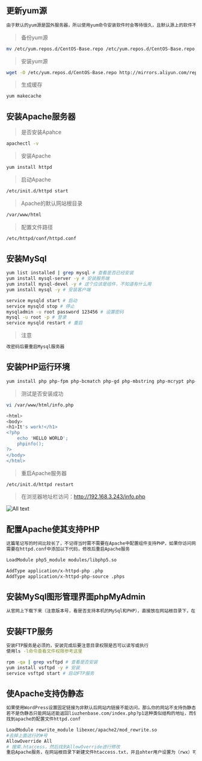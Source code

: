 ## 更新yum源
```bash
由于默认的yum源是国外服务器，所以使用yum命令安装软件时会等待很久，且默认源上的软件不是最新的
```
>备份yum源
```bash
mv /etc/yum.repos.d/CentOS-Base.repo /etc/yum.repos.d/CentOS-Base.repo.backup
```
>安装yum源
```bash
wget -O /etc/yum.repos.d/CentOS-Base.repo http://mirrors.aliyun.com/repo/Centos-6.repo
```
>生成缓存
```bash
yum makecache
```
## 安装Apache服务器
>是否安装Apahce
```bash
apachectl -v
```
>安装Apache
```bash
yum install httpd
```
>启动Apache
```bash
/etc/init.d/httpd start
```
>Apache的默认网站根目录
```bash
/var/www/html
```
>配置文件路径
```bash
/etc/httpd/conf/httpd.conf
```
## 安装MySql
```bash
yum list installed | grep mysql # 查看是否已经安装
yum install mysql-server -y # 安装服务端
yum install mysql-devel -y # 这个应该是组件，不知道有什么用
yum install mysql -y # 安装客户端
```
```bash
service mysqld start # 启动
service mysqld stop # 停止
mysqladmin -u root password 123456 # 设置密码
mysql -u root -p # 登录
service mysqld restart # 重启
```
>注意
```bash
改密码后要重启Mysql服务器
```
## 安装PHP运行环境
```bash
yum install php php-fpm php-bcmatch php-gd php-mbstring php-mcrypt php-mysql php-devel php-pecl-memcache -y
```
>测试是否安装成功
```bash
vi /var/www/html/info.php
```
```bash
<html>
<body>
<h1>It's work!</h1>
<?php
    echo 'HELLO WORLD';
    phpinfo();
?>
</body>
</html>
```
>重启Apache服务器
```bash
/etc/init.d/httpd restart
```
>在浏览器地址栏访问：http://192.168.3.243/info.php

![All text](http://ww1.sinaimg.cn/large/dc05ba18gy1fl2o12audaj210z0k3tbr.jpg)
## 配置Apache使其支持PHP
```bash
这篇笔记写的时间比较长了，不记得当时需不需要在Apache中配置组件支持PHP，如果你访问网站内的.php文件返回源码或下载文件，那么就需要配置组件。
需要在httpd.conf中添加以下代码，修改后重启Apache服务

LoadModule php5_module modules/libphp5.so

AddType application/x-httpd-php .php
AddType application/x-httpd-php-source .phps
```
## 安装MySql图形管理界面phpMyAdmin
```bash
从官网上下载下来（注意版本号，看是否支持本机的MySql和PHP），直接放在网站根目录下，在浏览器中输入相应的地址就可以访问，登陆后即可管理
```
## 安装FTP服务
```bash
安装FTP服务是必须的，安装完成后要注意目录权限是否可以读写或执行
使用ls -l命令查看文件权限参考这里
```
```bash
rpm -qa | grep vsftpd # 查看是否安装
yum install vsftpd -y # 安装
service vsftpd start # 启动FTP服务
```
## 使Apache支持伪静态
```bash
如果使用WordPress设置固定链接为非默认后网站内链接不能访问，那么你的网站不支持伪静态
若不是伪静态只能网站还能返回liuzhenbase.com/index.php?p1这种类似结构的地址，而使用了伪静态可以更好的利于搜索引擎搜录排名
找到apache的配置文件httpd.conf
```
```bash
LoadModule rewrite_module libexec/apache2/mod_rewrite.so
#去掉上面这行的#号
AllowOverride All
# 搜索.htaccess，然后找到AllowOverride进行修改
重启Apache服务，在网站根目录下新建文件htaccess.txt，并且ohter用户设置为（rwx）可读可写，然后再使用WordPress设置链接地址就可以了。
```
